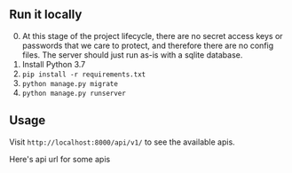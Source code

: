 
## Run it locally

0. At this stage of the project lifecycle, there are no secret access keys or passwords that we
    care to protect, and therefore there are no config files. The server should just run as-is with a sqlite
    database.
1. Install Python 3.7
2. `pip install -r requirements.txt`
3. `python manage.py migrate`
4. `python manage.py runserver`

## Usage
Visit `http://localhost:8000/api/v1/` to see the available apis.

Here's api url for some apis
